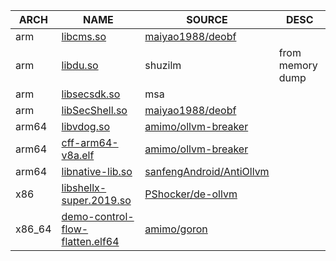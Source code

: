 | ARCH | NAME | SOURCE | DESC |
| ---- | ---- | ------ | ---- |
| arm | [libcms.so](arm/libcms.so) | [maiyao1988/deobf](https://github.com/maiyao1988/deobf/blob/master/tests/bin/libcms.so) |  |
| arm | [libdu.so](arm/libdu.so) | shuzilm | from memory dump|
| arm | [libsecsdk.so](arm/libsecsdk.so) | msa |  |
| arm | [libSecShell.so](arm/libSecShell.so) | [maiyao1988/deobf](https://github.com/maiyao1988/deobf/blob/master/tests/bin/libSecShell.so) | | 
| arm64 | [libvdog.so](arm64/libvdog.so) | [amimo/ollvm-breaker](https://github.com/amimo/ollvm-breaker/blob/master/tests/libvdog.so) | |
| arm64 | [cff-arm64-v8a.elf](arm64/cff-arm64-v8a.elf) | [amimo/ollvm-breaker](https://github.com/amimo/ollvm-breaker/blob/master/tests/cff-arm64-v8a.elf) | |
| arm64 | [libnative-lib.so](arm64/libnative-lib.so) | [sanfengAndroid/AntiOllvm](https://github.com/sanfengAndroid/AntiOllvm/blob/main/Arm64Test/kanxueOllvm/bin/libnative-lib.so) |  |
| x86 | [libshellx-super.2019.so](x86/libshellx-super.2019.so) | [PShocker/de-ollvm](https://github.com/PShocker/de-ollvm/blob/main/sample/libshellx-super.2019.so) | |
| x86_64 |  [demo-control-flow-flatten.elf64](x86_64/demo-control-flow-flatten.elf64) | [amimo/goron](https://github.com/amimo/goron/blob/master/examples/demo-control-flow-flatten.elf64) | |
